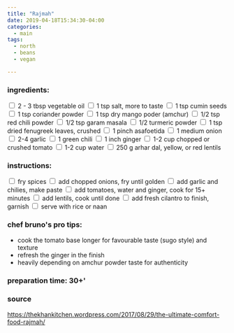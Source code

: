 ```yaml
---
title: "Rajmah"
date: 2019-04-18T15:34:30-04:00
categories:
  - main 
tags:
  - north
  - beans
  - vegan

---
```


### ingredients:

<input type="checkbox"> 2 - 3 tbsp vegetable oil
<input type="checkbox"> 1 tsp salt, more to taste
<input type="checkbox"> 1 tsp cumin seeds 
<input type="checkbox"> 1 tsp coriander powder
<input type="checkbox"> 1 tsp dry mango poder (amchur)
<input type="checkbox"> 1/2 tsp red chili powder
<input type="checkbox"> 1/2 tsp garam masala 
<input type="checkbox"> 1/2 turmeric powder 
<input type="checkbox"> 1 tsp dried fenugreek leaves, crushed 
<input type="checkbox"> 1 pinch asafoetida
<input type="checkbox"> 1 medium onion
<input type="checkbox"> 2-4 garlic
<input type="checkbox"> 1 green chili
<input type="checkbox"> 1 inch ginger
<input type="checkbox"> 1-2 cup chopped or crushed tomato
<input type="checkbox"> 1-2 cup water
<input type="checkbox"> 250 g arhar dal, yellow, or red lentils

### instructions:
<input type="checkbox"> fry spices
<input type="checkbox"> add chopped onions, fry until golden
<input type="checkbox"> add garlic and chilies, make paste
<input type="checkbox"> add tomatoes, water and ginger, cook for 15+ minutes
<input type="checkbox"> add lentils, cook until done
<input type="checkbox"> add fresh cilantro to finish, garnish
<input type="checkbox"> serve with rice or naan

### chef bruno's pro tips:

- cook the tomato base longer for favourable taste (sugo style) and texture
- refresh the ginger in the finish
- heavily depending on amchur powder taste for authenticity


### preparation time: 30+'

### source

https://thekhankitchen.wordpress.com/2017/08/29/the-ultimate-comfort-food-rajmah/




